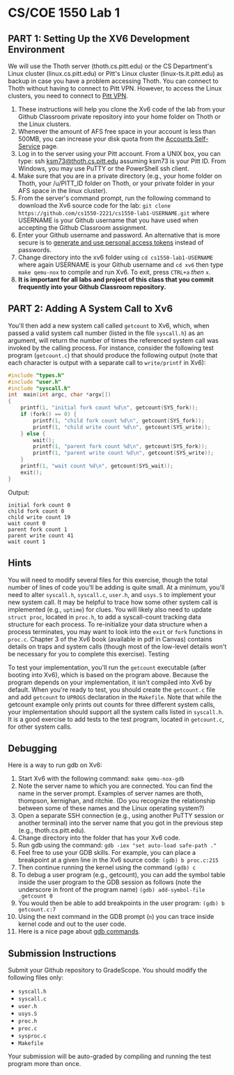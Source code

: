 # CS/COE 1550 Lab 1
## PART 1: Setting Up the XV6 Development Environment

We will use the Thoth server (thoth.cs.pitt.edu) or the CS Department's Linux cluster (linux.cs.pitt.edu) or Pitt's Linux cluster (linux-ts.it.pitt.edu) as backup in case you have a problem accessing Thoth. 
You can connect to Thoth without having to connect to Pitt VPN. However, to access the Linux clusters, you need to connect to [Pitt VPN](https://www.technology.pitt.edu/services/pittnet-vpn-pulse-secure). 

1. These instructions will help you clone the Xv6 code of the lab from your Github Classroom private repository into your home folder on Thoth or the Linux clusters.
2. Whenever the amount of AFS free space in your account is less than 500MB, you can increase your disk quota from the [Accounts Self-Service](https://accounts.pitt.edu/Unix/) page.
3. Log in to the server using your Pitt account. From a UNIX box, you can type: ssh ksm73@thoth.cs.pitt.edu assuming ksm73 is your Pitt ID. From Windows, you may use PuTTY or the PowerShell ssh client.
4. Make sure that you are in a private directory (e.g., your home folder on Thoth, your /u/PITT_ID folder on Thoth, or your private folder in your AFS space in the linux cluster).
5. From the server's command prompt, run the following command to download the Xv6 source code for the lab: 
`git clone https://github.com/cs1550-2221/cs1550-lab1-USERNAME.git` where USERNAME is your Github username that you have used when accepting the Github Classroom assignment.
6. Enter your Github username and password. An alternative that is more secure is to [generate and use personal access tokens](https://docs.github.com/en/github/authenticating-to-github/creating-a-personal-access-token) instead of passwords.
7. Change directory into the xv6 folder using `cd cs1550-lab1-USERNAME` where again USERNAME is your Github username and `cd xv6` then type `make qemu-nox` to compile and run Xv6. To exit, press `CTRL+a` _then_ `x`.
8. **It is important for all labs and project of this class that you commit frequently into your Github Classroom repository.**

## PART 2: Adding A System Call to Xv6

You'll then add a new system call called `getcount` to Xv6, which, when passed a valid system call number (listed in the file `syscall.h`) as an argument, will return the number of times the referenced system call was invoked by the calling process.
For instance, consider the following test program (`getcount.c`) that should produce the following output (note that each character is output with a separate call to `write/printf` in Xv6):
```c
#include "types.h"
#include "user.h"
#include "syscall.h"
int  main(int argc, char *argv[])
{
    printf(1, "initial fork count %d\n", getcount(SYS_fork));
    if (fork() == 0) {
        printf(1, "child fork count %d\n", getcount(SYS_fork));
        printf(1, "child write count %d\n", getcount(SYS_write));
    } else {
        wait();
        printf(1, "parent fork count %d\n", getcount(SYS_fork));
        printf(1, "parent write count %d\n", getcount(SYS_write));
    }
    printf(1, "wait count %d\n", getcount(SYS_wait));
    exit();
}
```

Output:
```
initial fork count 0
child fork count 0
child write count 19
wait count 0
parent fork count 1
parent write count 41
wait count 1
```

## Hints
You will need to modify several files for this exercise, though the total number of lines of code you'll be adding is quite small. At a minimum, you'll need to alter `syscall.h`, `syscall.c`, `user.h`, and `usys.S` to implement your new system call.  It may be helpful to trace how some other system call is implemented (e.g., `uptime`) for clues. 
You will likely also need to update `struct proc`, located in `proc.h`, to add a syscall-count tracking data structure for each process. To re-initialize your data structure when a process terminates, you may want to look into the `exit` or `fork` functions in `proc.c`.
Chapter 3 of the Xv6 book (available in pdf in Canvas) contains details on traps and system calls (though most of the low-level details won't be necessary for you to complete this exercise).
Testing

To test your implementation, you'll run the `getcount` executable (after booting into Xv6), which is based on the program above. Because the program depends on your implementation, it isn't compiled into Xv6 by default. When you're ready to test, you should create the `getcount.c` file and add `getcount` to `UPROGS` declaration in the `Makefile`.
Note that while the getcount example only prints out counts for three different system calls, your implementation should support all the system calls listed in `syscall.h`. It is a good exercise to add tests to the test program, located in `getcount.c`, for other system calls.

## Debugging 
Here is a way to run gdb on Xv6:
1.	Start Xv6 with the following command:
				`make qemu-nox-gdb`
2.	Note the server name to which you are connected. You can find the name in the server prompt. Examples of server names are thoth, thompson, kernighan, and ritchie. (Do you recognize the relationship between some of these names and the Linux operating system?)
3.	Open a separate SSH connection (e.g., using another PuTTY session or another terminal) into the server name that you got in the previous step (e.g., thoth.cs.pitt.edu).
4.	Change directory into the folder that has your Xv6 code.
5.	Run gdb using the command:
				`gdb -iex "set auto-load safe-path ."`
6.	Feel free to use your GDB skills. For example, you can place a breakpoint at a given line in the Xv6 source code:
				`(gdb) b proc.c:215`
7.	Then continue running the kernel using the command
				`(gdb) c`
8.	To debug a user program (e.g., getcount), you can add the symbol table inside the user program to the GDB session as follows (note the underscore in front of the program name)
`(gdb) add-symbol-file _getcount 0`
9.	You would then be able to add breakpoints in the user program: 
`(gdb) b getcount.c:7`
10.	Using the next command in the GDB prompt (`n`) you can trace inside kernel code and out to the user code.
11.	Here is a nice page about [gdb commands](https://visualgdb.com/gdbreference/commands/).

## Submission Instructions
Submit your Github repository to GradeScope. You should modify the following files only:
- `syscall.h`
- `syscall.c`
- `user.h`
- `usys.S`
- `proc.h`
- `proc.c`
- `sysproc.c`
- `Makefile`

Your submission will be auto-graded by compiling and running the test program more than once. 

